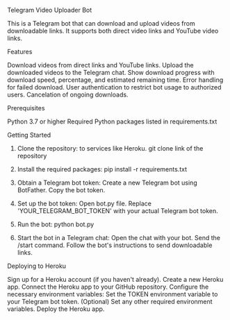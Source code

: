 Telegram Video Uploader Bot

This is a Telegram bot that can download and upload videos from downloadable links. It supports both direct video links and YouTube video links.

Features

Download videos from direct links and YouTube links.
Upload the downloaded videos to the Telegram chat.
Show download progress with download speed, percentage, and estimated remaining time.
Error handling for failed download.
User authentication to restrict bot usage to authorized users.
Cancelation of ongoing downloads.


Prerequisites

Python 3.7 or higher
Required Python packages listed in requirements.txt


Getting Started

1. Clone the repository: to services like Heroku.
   git clone link of the repository

2. Install the required packages:
   pip install -r requirements.txt

3. Obtain a Telegram bot token:
   Create a new Telegram bot using BotFather.
   Copy the bot token.
   
5. Set up the bot token:
   Open bot.py file.
   Replace 'YOUR_TELEGRAM_BOT_TOKEN' with your actual Telegram bot token.
   
7. Run the bot:
   python bot.py
   
9. Start the bot in a Telegram chat:
   Open the chat with your bot.
   Send the /start command.
   Follow the bot's instructions to send downloadable links.


   
Deploying to Heroku

Sign up for a Heroku account (if you haven't already).
Create a new Heroku app.
Connect the Heroku app to your GitHub repository.
Configure the necessary environment variables:
Set the TOKEN environment variable to your Telegram bot token.
(Optional) Set any other required environment variables.
Deploy the Heroku app.


